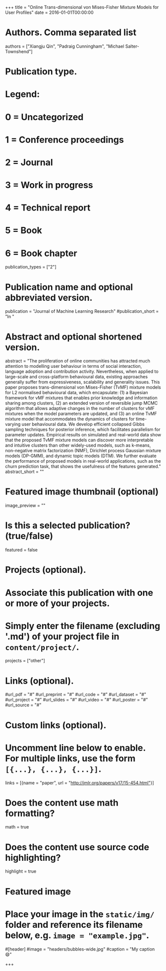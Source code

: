 +++
title = "Online Trans-dimensional von Mises-Fisher Mixture Models for User Profiles"
date = 2016-01-01T00:00:00

# Authors. Comma separated list
authors = ["Xiangju Qin", "Padraig Cunningham", "Michael Salter-Townshend"]

# Publication type.
# Legend:
# 0 = Uncategorized
# 1 = Conference proceedings
# 2 = Journal
# 3 = Work in progress
# 4 = Technical report
# 5 = Book
# 6 = Book chapter
publication_types = ["2"]

# Publication name and optional abbreviated version.
publication = "Journal of Machine Learning Research"
#publication_short = "In "

# Abstract and optional shortened version.
abstract = "The proliferation of online communities has attracted much attention to modelling user behaviour in terms of social interaction, language adoption and contribution activity. Nevertheless, when applied to large-scale and cross-platform behavioural data, existing approaches generally suffer from expressiveness, scalability and generality issues. This paper proposes trans-dimensional von Mises-Fisher (TvMF) mixture models for L2 normalised behavioural data, which encapsulate: (1) a Bayesian framework for vMF mixtures that enables prior knowledge and information sharing among clusters, (2) an extended version of reversible jump MCMC algorithm that allows adaptive changes in the number of clusters for vMF mixtures when the model parameters are updated, and (3) an online TvMF mixture model that accommodates the dynamics of clusters for time-varying user behavioural data. We develop efficient collapsed Gibbs sampling techniques for posterior inference, which facilitates parallelism for parameter updates. Empirical results on simulated and real-world data show that the proposed TvMF mixture models can discover more interpretable and intuitive clusters than other widely-used models, such as k-means, non-negative matrix factorization (NMF), Dirichlet process Gaussian mixture models (DP-GMM), and dynamic topic models (DTM). We further evaluate the performance of proposed models in real-world applications, such as the churn prediction task, that shows the usefulness of the features generated."
abstract_short = ""

# Featured image thumbnail (optional)
image_preview = ""

# Is this a selected publication? (true/false)
featured = false

# Projects (optional).
#   Associate this publication with one or more of your projects.
#   Simply enter the filename (excluding '.md') of your project file in `content/project/`.
projects = ["other"]

# Links (optional).
#url_pdf = "#"
#url_preprint = "#"
#url_code = "#"
#url_dataset = "#"
#url_project = "#"
#url_slides = "#"
#url_video = "#"
#url_poster = "#"
#url_source = "#"

# Custom links (optional).
#   Uncomment line below to enable. For multiple links, use the form `[{...}, {...}, {...}]`.
links = [{name = "paper", url = "http://jmlr.org/papers/v17/15-454.html"}]

# Does the content use math formatting?
math = true

# Does the content use source code highlighting?
highlight = true

# Featured image
# Place your image in the `static/img/` folder and reference its filename below, e.g. `image = "example.jpg"`.
#[header]
#image = "headers/bubbles-wide.jpg"
#caption = "My caption :smile:"

+++

